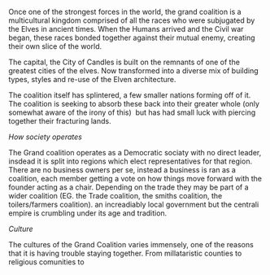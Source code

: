 
Once one of the strongest forces in the world, the grand coalition is a multicultural kingdom comprised of all the races who were subjugated by the Elves in ancient times. When the Humans arrived and the Civil war began, these races bonded together against their mutual enemy, creating their own slice of the world. 

The capital, the City of Candles is built on the remnants of one of the greatest cities of the elves. Now transformed into a diverse mix of building types, styles and re-use of the Elven architecture. 

The coalition itself has splintered, a few smaller nations forming off of it. The coalition is seeking to absorb these back into their greater whole (only somewhat aware of the irony of this)  but has had small luck with piercing together their fracturing lands.


*How society operates*

The Grand coalition operates as a Democratic sociaty with no direct leader, insdead it is split into regions which elect representatives for that region. There are no business owners per se, instead a business is ran as a coalition, each member getting a vote on how things move forward with the founder acting as a chair. Depending on the trade they may be part of a wider coalition (EG. the Trade coalition, the smiths coalition, the toilers/farmers coalition). an increadiably local government but the centrali empire is crumbling under its age and tradition. 

*Culture*

The cultures of the Grand Coalition varies immensely, one of the reasons that it is having trouble staying together. From millataristic counties to religious comunities to 
 



